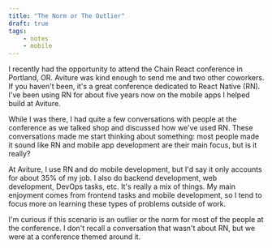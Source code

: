 ```yaml
---
title: "The Norm or The Outlier"
draft: true
tags:
    - notes
    - mobile
---
```


I recently had the opportunity to attend the Chain React conference in Portland, OR. Aviture was kind enough to send me and two other coworkers. If you haven't been, it's a great conference dedicated to React Native (RN). I've been using RN for about five years now on the mobile apps I helped build at Aviture.

While I was there, I had quite a few conversations with people at the conference as we talked shop and discussed how we've used RN. These conversations made me start thinking about something: most people made it sound like RN and mobile app development are their main focus, but is it really?

At Aviture, I use RN and do mobile development, but I'd say it only accounts for about 35% of my job. I also do backend development, web development, DevOps tasks, etc. It's really a mix of things. My main enjoyment comes from frontend tasks and mobile development, so I tend to focus more on learning these types of problems outside of work.

I'm curious if this scenario is an outlier or the norm for most of the people at the conference. I don't recall a conversation that wasn't about RN, but we were at a conference themed around it.
